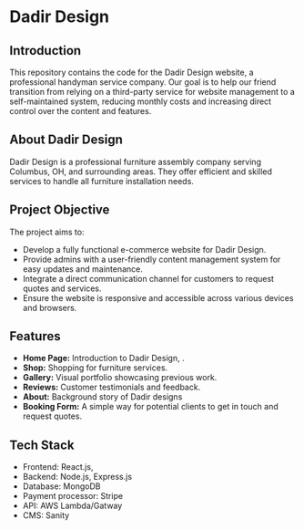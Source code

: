 # Dadir Design

## Introduction
This repository contains the code for the Dadir Design website, a professional handyman service company. Our goal is to help our friend transition from relying on a third-party service for website management to a self-maintained system, reducing monthly costs and increasing direct control over the content and features.

## About Dadir Design
Dadir Design is a professional furniture assembly company serving Columbus, OH, and surrounding areas. They offer efficient and skilled services to handle all furniture installation needs.

## Project Objective
The project aims to:
- Develop a fully functional e-commerce website for Dadir Design.
- Provide admins with a user-friendly content management system for easy updates and maintenance.
- Integrate a direct communication channel for customers to request quotes and services.
- Ensure the website is responsive and accessible across various devices and browsers.

## Features
- **Home Page:** Introduction to Dadir Design, .
- **Shop:** Shopping for furniture services.
- **Gallery:** Visual portfolio showcasing previous work.
- **Reviews:** Customer testimonials and feedback.
- **About:** Background story of Dadir designs
- **Booking Form:** A simple way for potential clients to get in touch and request quotes.

## Tech Stack
- Frontend: React.js, 
- Backend: Node.js, Express.js 
- Database: MongoDB
- Payment processor: Stripe
- API: AWS Lambda/Gatway
- CMS: Sanity

